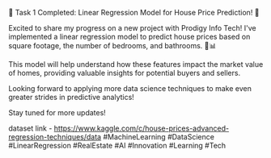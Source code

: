 🚀 Task 1 Completed: Linear Regression Model for House Price Prediction! 🏡

Excited to share my progress on a new project with Prodigy Info Tech! I've implemented a linear regression model to predict house prices based on square footage, the number of bedrooms, and bathrooms. 🧠📊

This model will help understand how these features impact the market value of homes, providing valuable insights for potential buyers and sellers.

Looking forward to applying more data science techniques to make even greater strides in predictive analytics!

Stay tuned for more updates!

dataset link -  https://www.kaggle.com/c/house-prices-advanced-regression-techniques/data
#MachineLearning #DataScience #LinearRegression #RealEstate #AI #Innovation #Learning #Tech

